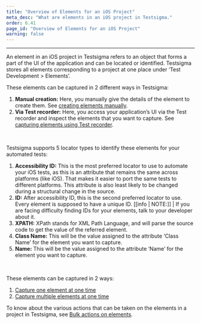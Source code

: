 ```yaml
---
title: "Overview of Elements for an iOS Project"
meta_desc: "What are elements in an iOS project in Testsigma."
order: 6.41
page_id: "Overview of Elements for an iOS Project"
warning: false
---
```


---
An element in an iOS project in Testsigma refers to an object that forms a part of the UI of the application and can be located or identified. Testsigma stores all elements corresponding to a project at one place under ‘Test Development > Elements’.

These elements can be captured in 2 different ways in Testsigma:

1. **Manual creation:** Here, you manually give the details of the element to create them. See [creating elements manually](https://testsigma.com/docs/elements/ios-apps/create-manually/).
2. **Via Test recorder:** Here, you access your application’s UI via the Test recorder and inspect the elements that you want to capture. See [capturing elements using Test recorder](https://testsigma.com/docs/elements/ios-apps/capture-single-element/).

<br>

Testsigma supports 5 locator types to identify these elements for your automated tests:

1. **Accessibility ID:** This is the most preferred locator to use to automate your iOS tests, as this is an attribute that remains the same across platforms (like iOS). That makes it easier to port the same tests to different platforms. This attribute is also least likely to be changed during a structural change in the source.
2. **ID:** After accessibility ID, this is the second preferred locator to use. Every element is supposed to have a unique ID. 
[[info | NOTE:]]
| If you are facing difficulty finding IDs for your elements, talk to your developer about it.
1. **XPATH:** XPath stands for XML Path Language, and will parse the source code to get the value of the referred element. 
2. **Class Name:** This will be the value assigned to the attribute ‘Class Name’ for the element you want to capture.
3. **Name:** This will be the value assigned to the attribute ‘Name’ for the element you want to capture.

<br>

These elements can be captured in 2 ways:
1. [Capture one element at one time](https://testsigma.com/docs/elements/ios-apps/capture-single-element/)<br>
2. [Capture multiple elements at one time](https://testsigma.com/docs/elements/ios-apps/record-multiple-elements/)

To know about the various actions that can be taken on the elements in a project in Testsigma, see [Bulk actions on elements](https://testsigma.com/docs/elements/overview/).



